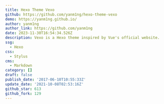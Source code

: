 ```yaml
---
title: Hexo Theme Vexo
github: https://github.com/yanm1ng/hexo-theme-vexo
demo: https://yanm1ng.github.io/
author: yanm1ng
author_link: https://github.com/yanm1ng
date: 2023-11-30T16:54:34.526Z
description: Vexo is a Hexo theme inspired by Vue's official website.
ssg:
  - Hexo
css:
  - Stylus
cms:
  - Markdown
category: []
draft: false
publish_date: '2017-06-10T10:55:33Z'
update_date: '2021-10-08T02:53:16Z'
github_star: 613
github_fork: 129
---
```

